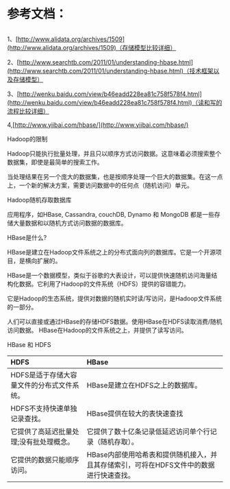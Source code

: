 # 参考文档：

## 

1、[http://www.alidata.org/archives/1509](http://www.alidata.org/archives/1509)（存储模型比较详细）

2、[http://www.searchtb.com/2011/01/understanding-hbase.html](http://www.searchtb.com/2011/01/understanding-hbase.html)（技术框架以及存储模型）

3、[http://wenku.baidu.com/view/b46eadd228ea81c758f578f4.html](http://wenku.baidu.com/view/b46eadd228ea81c758f578f4.html)（读和写的流程比较详细）

4,[http://www.yiibai.com/hbase/](http://www.yiibai.com/hbase/)

Hadoop的限制

Hadoop只能执行批量处理，并且只以顺序方式访问数据。这意味着必须搜索整个数据集，即使是最简单的搜索工作。

当处理结果在另一个庞大的数据集，也是按顺序处理一个巨大的数据集。在这一点上，一个新的解决方案，需要访问数据中的任何点（随机访问）单元。

Hadoop随机存取数据库

应用程序，如HBase, Cassandra, couchDB, Dynamo 和 MongoDB 都是一些存储大量数据和以随机方式访问数据的数据库。

HBase是什么?

HBase是建立在Hadoop文件系统之上的分布式面向列的数据库。它是一个开源项目，是横向扩展的。

HBase是一个数据模型，类似于谷歌的大表设计，可以提供快速随机访问海量结构化数据。它利用了Hadoop的文件系统（HDFS）提供的容错能力。

它是Hadoop的生态系统，提供对数据的随机实时读/写访问，是Hadoop文件系统的一部分。

人们可以直接或通过HBase的存储HDFS数据。使用HBase在HDFS读取消费/随机访问数据。 HBase在Hadoop的文件系统之上，并提供了读写访问。

HBase 和 HDFS

| HDFS | HBase |
| :--- | :--- |
| HDFS是适于存储大容量文件的分布式文件系统。 | HBase是建立在HDFS之上的数据库。 |
| HDFS不支持快速单独记录查找。 | HBase提供在较大的表快速查找 |
| 它提供了高延迟批量处理;没有批处理概念。 | 它提供了数十亿条记录低延迟访问单个行记录（随机存取）。 |
| 它提供的数据只能顺序访问。 | HBase内部使用哈希表和提供随机接入，并且其存储索引，可将在HDFS文件中的数据进行快速查找。 |



